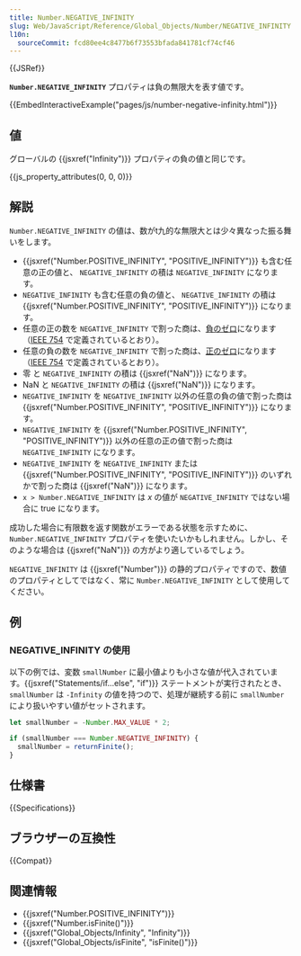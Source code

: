 ```yaml
---
title: Number.NEGATIVE_INFINITY
slug: Web/JavaScript/Reference/Global_Objects/Number/NEGATIVE_INFINITY
l10n:
  sourceCommit: fcd80ee4c8477b6f73553bfada841781cf74cf46
---
```


{{JSRef}}

**`Number.NEGATIVE_INFINITY`** プロパティは負の無限大を表す値です。

{{EmbedInteractiveExample("pages/js/number-negative-infinity.html")}}

## 値

グローバルの {{jsxref("Infinity")}} プロパティの負の値と同じです。

{{js_property_attributes(0, 0, 0)}}

## 解説

`Number.NEGATIVE_INFINITY` の値は、数がt九的な無限大とは少々異なった振る舞いをします。

- {{jsxref("Number.POSITIVE_INFINITY", "POSITIVE_INFINITY")}} も含む任意の正の値と、 `NEGATIVE_INFINITY` の積は `NEGATIVE_INFINITY` になります。
- `NEGATIVE_INFINITY` も含む任意の負の値と、 `NEGATIVE_INFINITY` の積は {{jsxref("Number.POSITIVE_INFINITY", "POSITIVE_INFINITY")}} になります。
- 任意の正の数を `NEGATIVE_INFINITY` で割った商は、[負のゼロ](https://ja.wikipedia.org/wiki/−0)になります（[IEEE 754](https://ja.wikipedia.org/wiki/IEEE_754) で定義されているとおり）。
- 任意の負の数を `NEGATIVE_INFINITY` で割った商は、[正のゼロ](https://ja.wikipedia.org/wiki/0)になります（[IEEE 754](https://ja.wikipedia.org/wiki/IEEE_754) で定義されているとおり）。
- 零 と `NEGATIVE_INFINITY` の積は {{jsxref("NaN")}} になります。
- NaN と `NEGATIVE_INFINITY` の積は {{jsxref("NaN")}} になります。
- `NEGATIVE_INFINITY` を `NEGATIVE_INFINITY` 以外の任意の負の値で割った商は {{jsxref("Number.POSITIVE_INFINITY", "POSITIVE_INFINITY")}} になります。
- `NEGATIVE_INFINITY` を {{jsxref("Number.POSITIVE_INFINITY", "POSITIVE_INFINITY")}} 以外の任意の正の値で割った商は `NEGATIVE_INFINITY` になります。
- `NEGATIVE_INFINITY` を `NEGATIVE_INFINITY` または {{jsxref("Number.POSITIVE_INFINITY", "POSITIVE_INFINITY")}} のいずれかで割った商は {{jsxref("NaN")}} になります。
- `x > Number.NEGATIVE_INFINITY` は _x_ の値が `NEGATIVE_INFINITY` ではない場合に true になります。

成功した場合に有限数を返す関数がエラーである状態を示すために、`Number.NEGATIVE_INFINITY` プロパティを使いたいかもしれません。しかし、そのような場合は {{jsxref("NaN")}} の方がより適しているでしょう。

`NEGATIVE_INFINITY` は {{jsxref("Number")}} の静的プロパティですので、数値のプロパティとしてではなく、常に `Number.NEGATIVE_INFINITY` として使用してください。

## 例

### NEGATIVE_INFINITY の使用

以下の例では、変数 `smallNumber` に最小値よりも小さな値が代入されています。{{jsxref("Statements/if...else", "if")}} ステートメントが実行されたとき、`smallNumber` は `-Infinity` の値を持つので、処理が継続する前に `smallNumber` により扱いやすい値がセットされます。

```js
let smallNumber = -Number.MAX_VALUE * 2;

if (smallNumber === Number.NEGATIVE_INFINITY) {
  smallNumber = returnFinite();
}
```

## 仕様書

{{Specifications}}

## ブラウザーの互換性

{{Compat}}

## 関連情報

- {{jsxref("Number.POSITIVE_INFINITY")}}
- {{jsxref("Number.isFinite()")}}
- {{jsxref("Global_Objects/Infinity", "Infinity")}}
- {{jsxref("Global_Objects/isFinite", "isFinite()")}}
